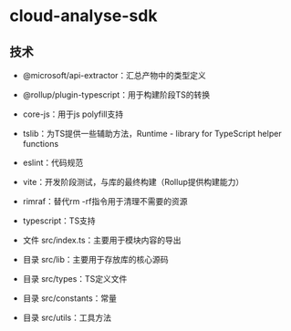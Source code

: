# cloud-analyse-sdk

## 技术

- @microsoft/api-extractor：汇总产物中的类型定义
- @rollup/plugin-typescript：用于构建阶段TS的转换
- core-js：用于js polyfill支持
- tslib：为TS提供一些辅助方法，Runtime - library for TypeScript helper functions
- eslint：代码规范
- vite：开发阶段测试，与库的最终构建（Rollup提供构建能力）
- rimraf：替代rm -rf指令用于清理不需要的资源
- typescript：TS支持

- 文件 src/index.ts：主要用于模块内容的导出
- 目录 src/lib：主要用于存放库的核心源码
- 目录 src/types：TS定义文件
- 目录 src/constants：常量
- 目录 src/utils：工具方法
